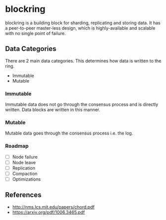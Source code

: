 # blockring
blockring is a building block for sharding, replicating and storing data.  It has a peer-to-peer master-less design, which is highly-available and scalable with no single point of failure.

## Data Categories
There are 2 main data categories.  This determines how data is written to the ring.

- Immutable
- Mutable

### Immutable
Immutable data does not go through the consensus process and is directly written.  Data blocks are written
in this manner.

### Mutable
Mutable data goes through the consensus process i.e. the log.

### Roadmap

- [ ] Node failure
- [ ] Node leave
- [ ] Replication
- [ ] Compaction
- [ ] Optimizations

## References
- http://nms.lcs.mit.edu/papers/chord.pdf
- https://arxiv.org/pdf/1006.3465.pdf
